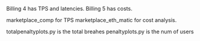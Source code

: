 Billing 4 has TPS and latencies. 
Billing 5 has costs. 

marketplace_comp for TPS 
marketplace_eth_matic for cost analysis. 


totalpenaltyplots.py is the total breahes 
penaltyplots.py is the num of users